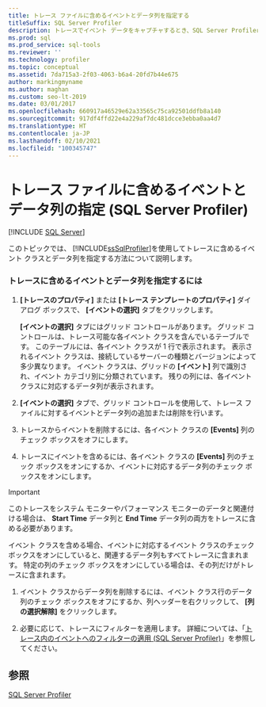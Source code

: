 ```yaml
---
title: トレース ファイルに含めるイベントとデータ列を指定する
titleSuffix: SQL Server Profiler
description: トレースでイベント データをキャプチャするとき、SQL Server Profiler に含めるイベント クラスとデータ列を指定する方法について説明します。
ms.prod: sql
ms.prod_service: sql-tools
ms.reviewer: ''
ms.technology: profiler
ms.topic: conceptual
ms.assetid: 7da715a3-2f03-4063-b6a4-20fd7b44e675
author: markingmyname
ms.author: maghan
ms.custom: seo-lt-2019
ms.date: 03/01/2017
ms.openlocfilehash: 660917a46529e62a33565c75ca92501ddfb8a140
ms.sourcegitcommit: 917df4ffd22e4a229af7dc481dcce3ebba0aa4d7
ms.translationtype: HT
ms.contentlocale: ja-JP
ms.lasthandoff: 02/10/2021
ms.locfileid: "100345747"
---
```

# <a name="specify-events-and-data-columns-for-a-trace-file-sql-server-profiler"></a>トレース ファイルに含めるイベントとデータ列の指定 (SQL Server Profiler)

 [!INCLUDE [SQL Server](../../includes/applies-to-version/sqlserver.md)]

このトピックでは、 [!INCLUDE[ssSqlProfiler](../../includes/sssqlprofiler-md.md)]を使用してトレースに含めるイベント クラスとデータ列を指定する方法について説明します。  
  
### <a name="to-specify-events-and-data-columns-for-a-trace"></a>トレースに含めるイベントとデータ列を指定するには  
  
1.  **[トレースのプロパティ]** または **[トレース テンプレートのプロパティ]** ダイアログ ボックスで、 **[イベントの選択]** タブをクリックします。  
  
     **[イベントの選択]** タブにはグリッド コントロールがあります。 グリッド コントロールは、トレース可能な各イベント クラスを含んでいるテーブルです。 このテーブルには、各イベント クラスが 1 行で表示されます。 表示されるイベント クラスは、接続しているサーバーの種類とバージョンによって多少異なります。 イベント クラスは、グリッドの **[イベント]** 列で識別され、イベント カテゴリ別に分類されています。 残りの列には、各イベント クラスに対応するデータ列が表示されます。  
  
2.  **[イベントの選択]** タブで、グリッド コントロールを使用して、トレース ファイルに対するイベントとデータ列の追加または削除を行います。  
  
3.  トレースからイベントを削除するには、各イベント クラスの **[Events]** 列のチェック ボックスをオフにします。  
  
4.  トレースにイベントを含めるには、各イベント クラスの **[Events]** 列のチェック ボックスをオンにするか、イベントに対応するデータ列のチェック ボックスをオンにします。  
  
> [!IMPORTANT]  
>  このトレースをシステム モニターやパフォーマンス モニターのデータと関連付ける場合は、 **Start Time** データ列と **End Time** データ列の両方をトレースに含める必要があります。  
  
 イベント クラスを含める場合、イベントに対応するイベント クラスのチェック ボックスをオンにしていると、関連するデータ列もすべてトレースに含まれます。 特定の列のチェック ボックスをオンにしている場合は、その列だけがトレースに含まれます。  
  
1.  イベント クラスからデータ列を削除するには、イベント クラス行のデータ列のチェック ボックスをオフにするか、列ヘッダーを右クリックして、 **[列の選択解除]** をクリックします。  
  
2.  必要に応じて、トレースにフィルターを適用します。 詳細については、「[トレース内のイベントへのフィルターの適用 &#40;SQL Server Profiler&#41;](../../tools/sql-server-profiler/filter-events-in-a-trace-sql-server-profiler.md)」を参照してください。  
  
## <a name="see-also"></a>参照  
 [SQL Server Profiler](../../tools/sql-server-profiler/sql-server-profiler.md)  
  
  
